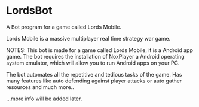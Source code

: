 # LordsBot
A Bot program for a game called Lords Mobile.

Lords Mobile is a massive multiplayer real time strategy war game.

NOTES:
This bot is made for a game called Lords Mobile, it is a Android app game.
The bot requires the installation of NoxPlayer a Android operating system emulator, 
which will allow you to run Android apps on your PC.

The bot automates all the repetitive and tedious tasks of the game.
Has many features like auto defending against player attacks or auto gather resources and much more..


...more info will be added later.

